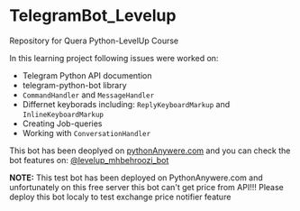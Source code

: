 # TelegramBot_Levelup
Repository for Quera Python-LevelUp Course

In this learning project following issues were worked on:
* Telegram Python API documention
* telegram-python-bot library
* `CommandHandler` and `MessageHandler`
* Differnet keyborads including: `ReplyKeyboardMarkup` and `InlineKeyboardMarkup`
* Creating Job-queries
* Working with `ConversationHandler`

This bot has been deoplyed on [pythonAnywere.com](pythonAnywere.com) and you can check the bot features on: [@levelup_mhbehroozi_bot](https://t.me/levelup_mhbehroozi_bot)



**NOTE:**
This test bot has been deployed on PythonAnywere.com and unfortunately on this free server this bot can't get price from API!!! Please deploy this bot localy to test exchange price notifier feature
